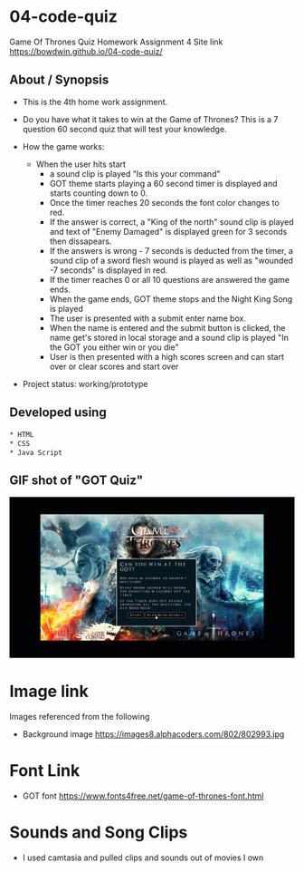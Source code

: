 # 04-code-quiz

Game Of Thrones Quiz Homework Assignment 4
Site link https://bowdwin.github.io/04-code-quiz/
## About / Synopsis


* This is the 4th home work assignment.
* Do you have what it takes to win at the Game of Thrones? This is a 7 question 60 second quiz that will test your knowledge.
* How the game works:
    * When the user hits start
        * a sound clip is played "Is this your command" 
        * GOT theme starts playing a 60 second timer is displayed and starts counting down to 0.  
        * Once the timer reaches 20 seconds the font color changes to red. 
        * If the answer is correct, a "King of the north" sound clip is played and text of "Enemy Damaged" is displayed green for 3 seconds then dissapears.
        * If the answers is wrong - 7 seconds is deducted from the timer, a sound clip of a sword flesh wound is played as well as "wounded -7 seconds" is displayed in red.
        * If the timer reaches 0 or all 10 questions are answered the game ends.
        * When the game ends, GOT theme stops and the Night King Song is played 
        * The user is presented with a submit enter name box.
        * When the name is entered and the submit button is clicked, the name get's stored in local storage and a sound clip is played "In the GOT you either win or you die"
        * User is then presented with a high scores screen and can start over or clear scores and start over


* Project status: working/prototype

## Developed using
    * HTML
    * CSS
    * Java Script
## GIF shot of "GOT Quiz"

![](images/got.gif)

# Image link
Images referenced from the following 
* Background image  https://images8.alphacoders.com/802/802993.jpg

# Font Link
* GOT font https://www.fonts4free.net/game-of-thrones-font.html

# Sounds and Song Clips
* I used camtasia and pulled clips and sounds out of movies I own